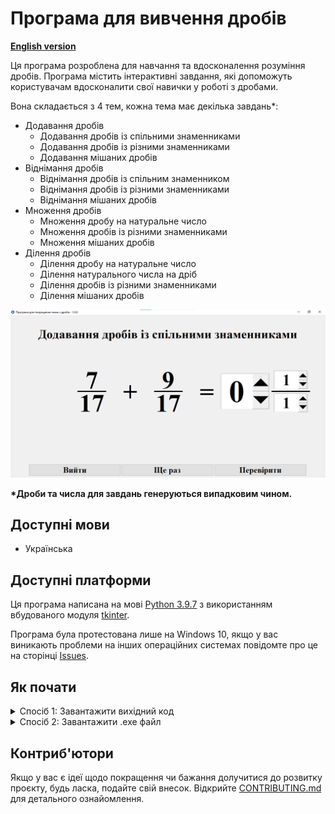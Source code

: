 # Програма для вивчення дробів
**[English version](README_ENG.md)**

Ця програма розроблена для навчання та вдосконалення розуміння дробів. Програма містить інтерактивні завдання, які допоможуть користувачам вдосконалити свої навички у роботі з дробами. 

Вона складається з 4 тем, кожна тема має декілька завдань\*:
* Додавання дробів
    * Додавання дробів із спільними знаменниками
    * Додавання дробів із різними знаменниками
    * Додавання мішаних дробів
* Віднімання дробів
    * Віднімання дробів із спільним знаменником
    * Віднімання дробів із різними знаменниками
    * Віднімання мішаних дробів
* Множення дробів
    * Множення дробу на натуральне число
    * Множення дробів із різними знаменниками
    * Множення мішаних дробів
* Ділення дробів
    * Ділення дробу на натуральне число
    * Ділення натурального числа на дріб
    * Ділення дробів із різними знаменниками
    * Ділення мішаних дробів

![Вікно завдання](assets/exercise_window_ua.png)

**\*Дроби та числа для завдань генеруються випадковим чином.**

## Доступні мови
* Українська

## Доступні платформи
Ця програма написана на мові [Python 3.9.7](https://www.python.org/downloads/release/python-397/) з використанням вбудованого модуля [tkinter](https://docs.python.org/uk/3/library/tkinter.html). 

Програма була протестована лише на Windows 10, якщо у вас виникають проблеми на інших операційних системах повідомте про це на сторінці [Issues](https://github.com/AntynK/FractionsQuizApp/issues).

## Як почати
<details>
<summary>Спосіб 1: Завантажити вихідний код</summary>
<br>

**УВАГА: у вас має бути встановлений [інтерпритатор мови Python](https://www.python.org/downloads/release/python-397/).**
    
1. Відкрийте сторінку [релізів](https://github.com/AntynK/FractionsQuizApp/releases/latest).
2. Завантажте архів SourceCode.zip.
3. Розпакуйте його.
4. Запустіть файл main.pyw, двічі натиснувши по ньому або через команду:

Windows:
```
python main.pyw
```
Linux та MacOS:
```
python3 main.pyw
```
</details>


<details>
<summary>Спосіб 2: Завантажити .exe файл</summary>
<br>

**УВАГА: Антивірус Windows може розпізнати .exe файл як вірус, якщо ви переживаєте можете запускати вихідний код.**
1. Відкрийте сторінку [релізів](https://github.com/AntynK/FractionsQuizApp/releases/latest).
2. Завантажте файл FractionsQuizApp.exe.
3. Запустіть його.
</details>

## Контриб'ютори
Якщо у вас є ідеї щодо покращення чи бажання долучитися до розвитку проєкту, будь ласка, подайте свій внесок. Відкрийте [CONTRIBUTING.md](CONTRIBUTING.md) для детального ознайомлення.